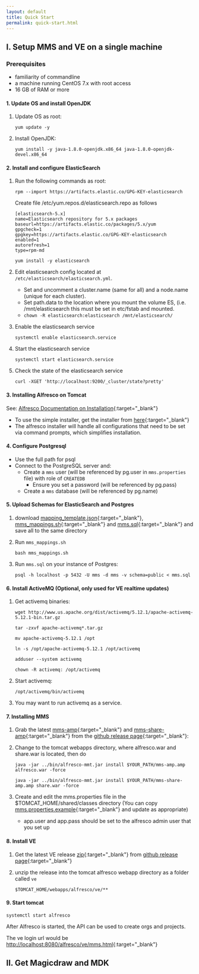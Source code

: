 ```yaml
---
layout: default
title: Quick Start
permalink: quick-start.html
---
```


## I. Setup MMS and VE on a single machine

### Prerequisites

- familiarity of commandline 
- a machine running CentOS 7.x with root access
- 16 GB of RAM or more

#### 1. Update OS and install OpenJDK
1. Update OS as root:

    `yum update -y`

1. Install OpenJDK:

    `yum install -y java-1.8.0-openjdk.x86_64 java-1.8.0-openjdk-devel.x86_64`

#### 2. Install and configure ElasticSearch
1. Run the following commands as root:
    
    `rpm --import https://artifacts.elastic.co/GPG-KEY-elasticsearch`
    
    Create file /etc/yum.repos.d/elasticsearch.repo as follows
    ```
    [elasticsearch-5.x]
    name=Elasticsearch repository for 5.x packages
    baseurl=https://artifacts.elastic.co/packages/5.x/yum
    gpgcheck=1
    gpgkey=https://artifacts.elastic.co/GPG-KEY-elasticsearch
    enabled=1
    autorefresh=1
    type=rpm-md
    ```

    `yum install -y elasticsearch`
    
2. Edit elasticsearch config located at `/etc/elasticsearch/elasticsearch.yml`.  
    * Set and uncomment a cluster.name (same for all) and a node.name (unique for each cluster).  
    * Set path.data to the location where you mount the volume ES, (i.e. /mnt/elasticsearch this must be set in etc/fstab and mounted.
    * `chown -R elasticsearch:elasticsearch /mnt/elasticsearch/`
    
3. Enable the elasticsearch service

    `systemctl enable elasticsearch.service`
    
4. Start the elasticsearch service

    `systemctl start elasticsearch.service`
    
5. Check the state of the elasticsearch service
    
    `curl -XGET 'http://localhost:9200/_cluster/state?pretty'`

#### 3. Installing Alfresco on Tomcat

See: [Alfresco Documentation on Installation](https://docs.alfresco.com/5.1/concepts/master-ch-install.html){:target="_blank"}
* To use the simple installer, get the installer from [here](https://community.alfresco.com/docs/DOC-6296-community-file-list-201605-ga/){:target="_blank"}
* The alfresco installer will handle all configurations that need to be set via command prompts, which simplifies installation.

#### 4. Configure Postgresql
* Use the full path for psql
* Connect to the PostgreSQL server and:
    * Create a `mms` user (will be referenced by pg.user in `mms.properties` file) with role of `CREATEDB`
       * Ensure you set a password (will be referenced by pg.pass)
    * Create a `mms` database (will be referenced by pg.name)

#### 5. Upload Schemas for ElasticSearch and Postgres
1. download [mapping_template.json](https://raw.githubusercontent.com/Open-MBEE/mms/develop/mms-ent/repo-amp/src/main/resources/mapping_template.json){:target="_blank"}, [mms_mappings.sh](https://raw.githubusercontent.com/Open-MBEE/mms/develop/mms-ent/repo-amp/src/main/resources/mms_mappings.sh){:target="_blank"} and [mms.sql](https://raw.githubusercontent.com/Open-MBEE/mms/develop/mms-ent/repo-amp/src/main/resources/mms.sql){:target="_blank"} and save all to the same directory
1.  Run `mms_mappings.sh`

    `bash mms_mappings.sh`

1.  Run `mms.sql` on your instance of Postgres:
    
    `psql -h localhost -p 5432 -U mms -d mms -v schema=public < mms.sql`
       
#### 6. Install ActiveMQ (Optional, only used for VE realtime updates)
1. Get activemq binaries:
    
    `wget http://www.us.apache.org/dist/activemq/5.12.1/apache-activemq-5.12.1-bin.tar.gz`

    `tar -zxvf apache-activemq*.tar.gz`

    `mv apache-activemq-5.12.1 /opt`

    `ln -s /opt/apache-activemq-5.12.1 /opt/activemq`

    `adduser --system activemq`

    `chown -R activemq: /opt/activemq`
    
1. Start activemq:

    `/opt/activemq/bin/activemq`
    
1. You may want to run activemq as a service.
       
#### 7. Installing MMS
1. Grab the latest [mms-amp](https://github.com/Open-MBEE/mms/releases/download/3.4.2/mms-amp-3.4.2.amp){:target="_blank"} and [mms-share-amp](https://github.com/Open-MBEE/mms/releases/download/3.4.2/mms-share-amp-3.4.2.amp){:target="_blank"} from the [github release page](https://github.com/Open-MBEE/mms/releases){:target="_blank"}:

1. Change to the tomcat webapps directory, where alfresco.war and share.war is located, then do

    `java -jar ../bin/alfresco-mmt.jar install $YOUR_PATH/mms-amp.amp alfresco.war -force`

    `java -jar ../bin/alfresco-mmt.jar install $YOUR_PATH/mms-share-amp.amp share.war -force`
        
1. Create and edit the mms.properties file in the $TOMCAT_HOME/shared/classes directory (You can copy [mms.properties.example](https://raw.githubusercontent.com/Open-MBEE/mms/develop/mms-ent/mms.properties.example){:target="_blank"} and update as appropriate)
        
    * app.user and app.pass should be set to the alfresco admin user that you set up
    
#### 8. Install VE
1. Get the latest VE release [zip](https://github.com/Open-MBEE/ve/releases/download/3.6.1/ve-3.6.1.zip){:target="_blank"} from [github release page](https://github.com/Open-MBEE/ve/releases){:target="_blank"}

1. unzip the release into the tomcat alfresco webapp directory as a folder called `ve`
    
    `$TOMCAT_HOME/webapps/alfresco/ve/**`

#### 9. Start tomcat

`systemctl start alfresco`

After Alfresco is started, the API can be used to create orgs and projects.

The ve login url would be [http://localhost:8080/alfresco/ve/mms.html](http://localhost:8080/alfresco/ve/mms.html){:target="_blank"}

## II. Get Magicdraw and MDK

